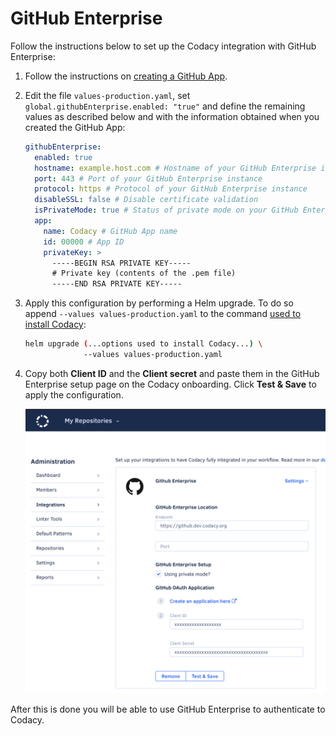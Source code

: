 # GitHub Enterprise

Follow the instructions below to set up the Codacy integration with GitHub Enterprise:

1.  Follow the instructions on [creating a GitHub App](create-github-app.md).

2.  Edit the file `values-production.yaml`, set `global.githubEnterprise.enabled: "true"` and define the remaining values as described below and with the information obtained when you created the GitHub App:

    ```yaml
    githubEnterprise:
      enabled: true
      hostname: example.host.com # Hostname of your GitHub Enterprise instance
      port: 443 # Port of your GitHub Enterprise instance
      protocol: https # Protocol of your GitHub Enterprise instance
      disableSSL: false # Disable certificate validation 
      isPrivateMode: true # Status of private mode on your GitHub Enterprise instance
      app:
        name: Codacy # GitHub App name
        id: 00000 # App ID
        privateKey: >
          -----BEGIN RSA PRIVATE KEY-----
          # Private key (contents of the .pem file)
          -----END RSA PRIVATE KEY-----
    ```

3.  Apply this configuration by performing a Helm upgrade. To do so append `--values values-production.yaml` to the command [used to install Codacy](../../index.md#2-installing-codacy):

    ```bash
    helm upgrade (...options used to install Codacy...) \
                 --values values-production.yaml
    ```

4.  Copy both **Client ID** and the **Client secret** and paste them in the GitHub Enterprise setup page on the Codacy onboarding. Click **Test & Save** to apply the configuration.

    ![GitHub Enterprise configuration](images/github-ui-configuration.png)

After this is done you will be able to use GitHub Enterprise to authenticate to Codacy.

